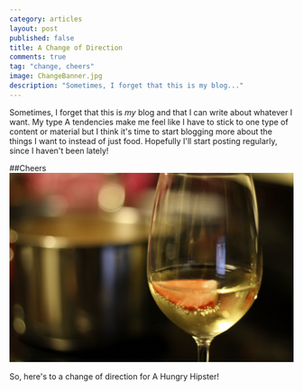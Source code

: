 ```yaml
---
category: articles
layout: post
published: false
title: A Change of Direction
comments: true
tag: "change, cheers"
image: ChangeBanner.jpg
description: "Sometimes, I forget that this is my blog..."
---
```


Sometimes, I forget that this is _my_ blog and that I can write about whatever I want. My type A tendencies make me feel like I have to stick to one type of content or material but I think it's time to start blogging more about the things I want to instead of just food. Hopefully I'll start posting regularly, since I haven't been lately!

##Cheers
![Cheers.jpg](/images/Cheers.jpg)

So, here's to a change of direction for A Hungry Hipster!